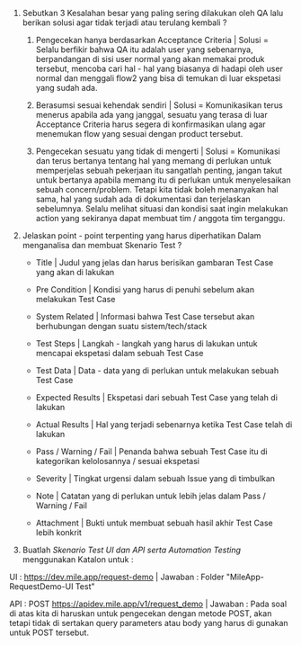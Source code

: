 1. Sebutkan 3 Kesalahan besar yang paling sering dilakukan oleh QA lalu berikan solusi agar tidak terjadi atau terulang kembali ?

    1. Pengecekan hanya berdasarkan Acceptance Criteria | 
        Solusi = 
        Selalu berfikir bahwa QA itu adalah user yang sebenarnya, berpandangan di sisi user normal yang akan memakai produk tersebut, mencoba cari hal - hal yang biasanya di hadapi oleh user normal dan menggali flow2 yang bisa di temukan di luar ekspetasi yang sudah ada.

    2. Berasumsi sesuai kehendak sendiri | 
        Solusi =
        Komunikasikan terus menerus apabila ada yang janggal, sesuatu yang terasa di luar Acceptance Criteria harus segera di konfirmasikan ulang agar menemukan flow yang sesuai dengan product tersebut.

    3. Pengecekan sesuatu yang tidak di mengerti | 
        Solusi =
        Komunikasi dan terus bertanya tentang hal yang memang di perlukan untuk memperjelas sebuah pekerjaan itu sangatlah penting, jangan takut untuk bertanya apabila memang itu di perlukan untuk menyelesaikan sebuah concern/problem. Tetapi kita tidak boleh menanyakan hal sama, hal yang sudah ada di dokumentasi dan terjelaskan sebelumnya. Selalu melihat situasi dan kondisi saat ingin melakukan action yang sekiranya dapat membuat tim / anggota tim terganggu.

2. Jelaskan point - point terpenting yang harus diperhatikan Dalam menganalisa dan membuat Skenario Test ?

    - Title | 
    Judul yang jelas dan harus berisikan gambaran Test Case yang akan di lakukan

    - Pre Condition | 
    Kondisi yang harus di penuhi sebelum akan melakukan Test Case
    
    - System Related | 
    Informasi bahwa Test Case tersebut akan berhubungan dengan suatu sistem/tech/stack

    - Test Steps | 
    Langkah - langkah yang harus di lakukan untuk mencapai ekspetasi dalam sebuah Test Case
    
    - Test Data | 
    Data - data yang di perlukan untuk melakukan sebuah Test Case

    - Expected Results | 
    Ekspetasi dari sebuah Test Case yang telah di lakukan

    - Actual Results | 
    Hal yang terjadi sebenarnya ketika Test Case telah di lakukan
    
    - Pass / Warning / Fail | 
    Penanda bahwa sebuah Test Case itu di kategorikan kelolosannya / sesuai ekspetasi
    
    - Severity | 
    Tingkat urgensi dalam sebuah Issue yang di timbulkan
    
    - Note | 
    Catatan yang di perlukan untuk lebih jelas dalam Pass / Warning / Fail

    - Attachment | 
    Bukti untuk membuat sebuah hasil akhir Test Case lebih konkrit


3. Buatlah *Skenario Test UI dan API serta Automation Testing* menggunakan Katalon untuk :

UI : https://dev.mile.app/request-demo
 | Jawaban : Folder "MileApp-RequestDemo-UI Test"

API  : POST https://apidev.mile.app/v1/request_demo
 | Jawaban : Pada soal di atas kita di haruskan untuk pengecekan dengan metode POST, akan tetapi tidak di sertakan query parameters atau body yang harus di gunakan untuk POST tersebut.